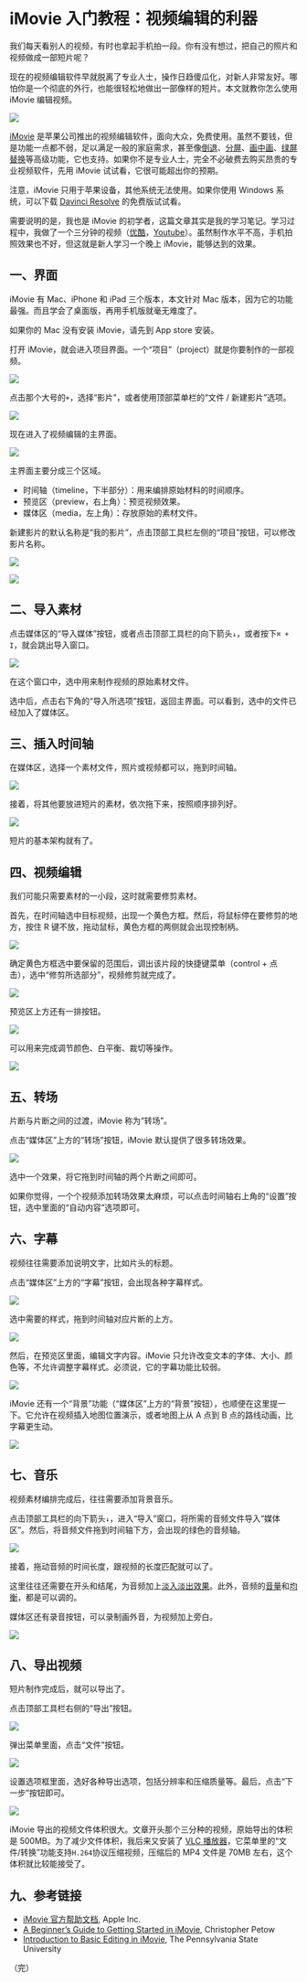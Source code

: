# iMovie 入门教程：视频编辑的利器

我们每天看别人的视频，有时也拿起手机拍一段。你有没有想过，把自己的照片和视频做成一部短片呢？

现在的视频编辑软件早就脱离了专业人士，操作日趋傻瓜化，对新人非常友好。哪怕你是一个彻底的外行，也能很轻松地做出一部像样的短片。本文就教你怎么使用 iMovie 编辑视频。

![](https://www.wangbase.com/blogimg/asset/201907/bg2019071523.jpg)

[iMovie](https://support.apple.com/imovie) 是苹果公司推出的视频编辑软件，面向大众，免费使用。虽然不要钱，但是功能一点都不弱，足以满足一般的家庭需求，甚至像[倒退](https://help.apple.com/imovie/mac/10.1/?lang=zh-cn#/mov584384e12)、[分屏](https://help.apple.com/imovie/mac/10.1/?lang=zh-cn#/movb8c659f55)、[画中画](https://help.apple.com/imovie/mac/10.1/?lang=zh-cn#/mova1aaa682b)、[绿屏替换](https://help.apple.com/imovie/mac/10.1/?lang=zh-cn#/mov82da1338a)等高级功能，它也支持。如果你不是专业人士，完全不必破费去购买昂贵的专业视频软件，先用 iMovie 试试看，它很可能超出你的预期。

注意，iMovie 只用于苹果设备，其他系统无法使用。如果你使用 Windows 系统，可以下载 [Davinci Resolve](https://www.blackmagicdesign.com/products/davinciresolve/) 的免费版试试看。

需要说明的是，我也是 iMovie 的初学者，这篇文章其实是我的学习笔记。学习过程中，我做了一个三分钟的视频（[优酷](http://v.youku.com/v_show/id_XNDI3MzA5ODY5Mg==.html)，[Youtube](https://www.youtube.com/watch?v=3Kh5-sEE_kk)）。虽然制作水平不高，手机拍照效果也不好，但这就是新人学习一个晚上 iMovie，能够达到的效果。

## 一、界面

iMovie 有 Mac、iPhone 和 iPad 三个版本，本文针对 Mac 版本，因为它的功能最强。而且学会了桌面版，再用手机版就毫无难度了。

如果你的 Mac 没有安装 iMovie，请先到 App store 安装。

打开 iMovie，就会进入项目界面。一个“项目”（project）就是你要制作的一部视频。

![](https://www.wangbase.com/blogimg/asset/201907/bg2019071501.jpg)

点击那个大号的`+`，选择“影片”，或者使用顶部菜单栏的“文件 / 新建影片”选项。

![](https://www.wangbase.com/blogimg/asset/201907/bg2019071502.jpg)

现在进入了视频编辑的主界面。

![](https://www.wangbase.com/blogimg/asset/201907/bg2019071503.jpg)

主界面主要分成三个区域。

- 时间轴（timeline，下半部分）：用来编排原始材料的时间顺序。
- 预览区（preview，右上角）：预览视频效果。
- 媒体区（media，左上角）：存放原始的素材文件。

新建影片的默认名称是“我的影片”，点击顶部工具栏左侧的“项目”按钮，可以修改影片名称。

![](https://www.wangbase.com/blogimg/asset/201907/bg2019071521.jpg)

![](https://www.wangbase.com/blogimg/asset/201907/bg2019071522.jpg)

## 二、导入素材

点击媒体区的“导入媒体”按钮，或者点击顶部工具栏的向下箭头`↓`，或者按下`⌘ + I`，就会跳出导入窗口。

![](https://www.wangbase.com/blogimg/asset/201907/bg2019071504.jpg)

在这个窗口中，选中用来制作视频的原始素材文件。

选中后，点击右下角的“导入所选项”按钮，返回主界面。可以看到，选中的文件已经加入了媒体区。

## 三、插入时间轴

在媒体区，选择一个素材文件，照片或视频都可以，拖到时间轴。

![](https://www.wangbase.com/blogimg/asset/201907/bg2019071505.jpg)

接着，将其他要放进短片的素材，依次拖下来，按照顺序排列好。

![](https://www.wangbase.com/blogimg/asset/201907/bg2019071506.jpg)

短片的基本架构就有了。

## 四、视频编辑

我们可能只需要素材的一小段，这时就需要修剪素材。

首先，在时间轴选中目标视频，出现一个黄色方框。然后，将鼠标停在要修剪的地方，按住 R 键不放，拖动鼠标，黄色方框的两侧就会出现控制柄。

![](https://www.wangbase.com/blogimg/asset/201907/bg2019071507.jpg)

确定黄色方框选中要保留的范围后，调出该片段的快捷键菜单（control + 点击），选中“修剪所选部分”，视频修剪就完成了。

![](https://www.wangbase.com/blogimg/asset/201907/bg2019071508.jpg)

预览区上方还有一排按钮。

![](https://www.wangbase.com/blogimg/asset/201907/bg2019071510.jpg)

可以用来完成调节颜色、白平衡、裁切等操作。

![](https://www.wangbase.com/blogimg/asset/201907/bg2019071509.jpg)

## 五、转场

片断与片断之间的过渡，iMovie 称为“转场”。

点击“媒体区”上方的“转场”按钮，iMovie 默认提供了很多转场效果。

![](https://www.wangbase.com/blogimg/asset/201907/bg2019071511.jpg)

选中一个效果，将它拖到时间轴的两个片断之间即可。

如果你觉得，一个个视频添加转场效果太麻烦，可以点击时间轴右上角的“设置”按钮，选中里面的“自动内容”选项即可。

## 六、字幕

视频往往需要添加说明文字，比如片头的标题。

点击“媒体区”上方的“字幕”按钮，会出现各种字幕样式。

![](https://www.wangbase.com/blogimg/asset/201907/bg2019071512.jpg)

选中需要的样式，拖到时间轴对应片断的上方。

![](https://www.wangbase.com/blogimg/asset/201907/bg2019071513.jpg)

然后，在预览区里面，编辑文字内容。iMovie 只允许改变文本的字体、大小、颜色等，不允许调整字幕样式。必须说，它的字幕功能比较弱。

![](https://www.wangbase.com/blogimg/asset/201907/bg2019071514.jpg)

iMovie 还有一个“背景”功能（“媒体区”上方的“背景”按钮），也顺便在这里提一下。它允许在视频插入地图位置演示，或者地图上从 A 点到 B 点的路线动画，比字幕更生动。

![](https://www.wangbase.com/blogimg/asset/201907/bg2019071515.jpg)

## 七、音乐

视频素材编排完成后，往往需要添加背景音乐。

点击顶部工具栏的向下箭头`↓`，进入“导入”窗口，将所需的音频文件导入“媒体区”。然后，将音频文件拖到时间轴下方，会出现的绿色的音频轴。

![](https://www.wangbase.com/blogimg/asset/201907/bg2019071516.jpg)

接着，拖动音频的时间长度，跟视频的长度匹配就可以了。

这里往往还需要在开头和结尾，为音频加上[淡入淡出效果](https://help.apple.com/imovie/mac/10.1/?lang=zh-cn#/move7a2dcdc6)。此外，音频的[音量](https://help.apple.com/imovie/mac/10.1/?lang=zh-cn#/mov3b5ded23e)和[均衡](https://help.apple.com/imovie/mac/10.1/?lang=zh-cn#/mov86277afbd)，都是可以调的。

媒体区还有录音按钮，可以录制画外音，为视频加上旁白。

![](https://www.wangbase.com/blogimg/asset/201907/bg2019071517.jpg)

## 八、导出视频

短片制作完成后，就可以导出了。

点击顶部工具栏右侧的“导出”按钮。

![](https://www.wangbase.com/blogimg/asset/201907/bg2019071518.jpg)

弹出菜单里面，点击“文件”按钮。

![](https://www.wangbase.com/blogimg/asset/201907/bg2019071519.jpg)

设置选项框里面，选好各种导出选项，包括分辨率和压缩质量等。最后，点击“下一步”按钮即可。

![](https://www.wangbase.com/blogimg/asset/201907/bg2019071520.jpg)

iMovie 导出的视频文件体积很大。文章开头那个三分种的视频，原始导出的体积是 500MB。为了减少文件体积，我后来又安装了 [VLC 播放器](https://www.videolan.org/vlc/index.html)，它菜单里的“文件/转换”功能支持`H.264`协议压缩视频，压缩后的 MP4 文件是 70MB 左右，这个体积就比较能接受了。

## 九、参考链接

- [iMovie 官方帮助文档](https://help.apple.com/imovie/mac/10.1/?lang=zh-cn#/mov5ec96da08), Apple Inc.
- [A Beginner’s Guide to Getting Started in iMovie](https://blog.storyblocks.com/video-tutorials/getting-started-imovie/), Christopher Petow
- [Introduction to Basic Editing in iMovie](https://mediacommons.psu.edu/2017/12/03/introduction-to-basic-editing-in-imovie/), The Pennsylvania State University

（完）











